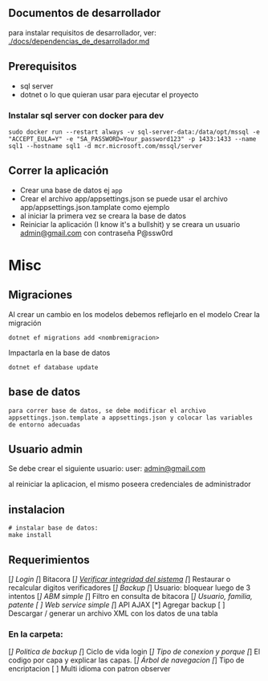 ## Documentos de desarrollador

para instalar requisitos de desarrollador, ver: [./docs/dependencias_de_desarrollador.md](./docs/dependencias_de_desarrollador.md)

## Prerequisitos
 - sql server
 - dotnet o lo que quieran usar para ejecutar el proyecto

### Instalar sql server con docker para dev
~~~
sudo docker run --restart always -v sql-server-data:/data/opt/mssql -e "ACCEPT_EULA=Y" -e "SA_PASSWORD=Your_password123" -p 1433:1433 --name sql1 --hostname sql1 -d mcr.microsoft.com/mssql/server
~~~

## Correr la aplicación
 - Crear una base de datos ej `app`
 - Crear el archivo app/appsettings.json se puede usar el archivo app/appsettings.json.tamplate como ejemplo
 - al iniciar la primera vez se creara la base de datos
 - Reiniciar la aplicación (I know it's a bullshit) y se creara un usuario admin@gmail.com con contraseña P@ssw0rd


# Misc
## Migraciones
Al crear un cambio en los modelos debemos reflejarlo en el modelo
Crear la migración
~~~
dotnet ef migrations add <nombremigracion>
~~~

Impactarla en la base de datos
~~~
dotnet ef database update
~~~


## base de datos
~~~
para correr base de datos, se debe modificar el archivo appsettings.json.template a appsettings.json y colocar las variables de entorno adecuadas
~~~


## Usuario admin

Se debe crear el siguiente usuario:
user: admin@gmail.com

al reiniciar la aplicacion, el mismo poseera credenciales de administrador


## instalacion
~~~
# instalar base de datos:
make install
~~~

## Requerimientos
 [*] Login
 [*] Bitacora
 [*] [Verificar integridad del sistema](https://www.codeproject.com/Tips/588941/Check-Digit-Vertical-and-Horizontal)
 [*] Restaurar o recalcular digitos verificadores
 [*] Backup
 [*] Usuario: bloquear luego de 3 intentos
 [*] ABM simple
 [*] Filtro en consulta de bitacora
 [*] Usuario, familia, patente
 [ ] Web service simple
 [*] API AJAX
 [*] Agregar backup
 [ ] Descargar / generar un archivo XML con los datos de una tabla


### En la carpeta:
 [*] Politica de backup
 [*] Ciclo de vida login
 [*] Tipo de conexion y porque
 [*] El codigo por capa y explicar las capas.
 [*] Árbol de navegacion
 [*] Tipo de encriptacion
 [ ] Multi idioma con patron observer


